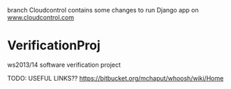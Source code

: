 branch Cloudcontrol contains some changes to run Django app on
www.cloudcontrol.com


VerificationProj
================

ws2013/14 software verification project 


TODO:  USEFUL LINKS??
https://bitbucket.org/mchaput/whoosh/wiki/Home
